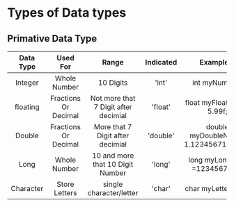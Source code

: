 #  Types of Data types


## Primative Data Type 


|   Data Type  |Used For              |          Range                       | Indicated            | Examplete                            |
| :---:        |     :---:            |      :---:                           |          :---:       |          :---:                       |
| Integer      | Whole Number         |  10 Digits                           | 'int'                | int myNum = 5;                       |
| floating     | Fractions Or Decimal | Not more that 7 Digit after decimial |'float'               | float myFloatNum = 5.99f;            |
| Double       | Fractions Or Decimal |  More that 7 Digit after decimial    |'double'              | double myDoubleNum = 1.1234567123456;|
| Long         | Whole Number         | 10 and more that 10 Digit Number     |'long'                |long myLongNum =1234567891;           |
| Character    | Store Letters        | single character/letter              |'char'                |char myLetter = 'D';                  |
